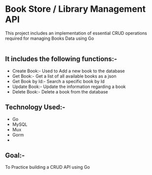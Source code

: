 # Book Store / Library Management API
This project includes an implementation of essential CRUD operations required for managing Books Data using Go<br/><br/>
## It includes the following functions:-
- Create Book:- Used to Add a new book to the database
- Get Book:- Get a list of all available books as a json
- Get Book by Id:- Search a specific book by Id
- Update Book:- Update the information regarding a book
- Delete Book:- Delete a book from the database
  
## Technology Used:-
- Go
- MySQL
- Mux 
- Gorm
- 
## Goal:- 
To Practice building a CRUD API using Go
